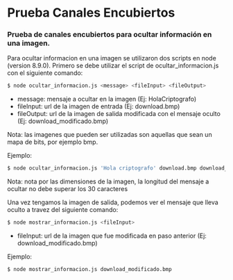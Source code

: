 # Prueba Canales Encubiertos

### Prueba de canales encubiertos para ocultar información en una imagen.

Para ocultar informacion en una imagen se utilizaron dos scripts en node (version 8.9.0). Primero se debe utilizar el script de ocultar_informacion.js con el siguiente comando:

```sh
$ node ocultar_informacion.js <message> <fileInput> <fileOutput>
```
- message: mensaje a ocultar en la imagen (Ej: HolaCriptografo)
- fileInput: url de la imagen de entrada (Ej: download.bmp)
- fileOutput: url de la imagen de salida modificada con el mensaje oculto (Ej: download_modificado.bmp)

Nota: las imagenes que pueden ser utilizadas son aquellas que sean un mapa de bits, por ejemplo bmp.

Ejemplo:

```sh
$ node ocultar_informacion.js 'Hola criptografo' download.bmp download_modificado.bmp
```
Nota: nota por las dimensiones de la imagen, la longitud del mensaje a ocultar no debe superar los 30 caracteres

Una vez tengamos la imagen de salida, podemos ver el mensaje que lleva oculto a travez del siguiente comando:

```sh
$ node mostrar_informacion.js <fileInput>
```
- fileInput: url de la imagen que fue modificada en paso anterior (Ej: download_modificado.bmp)

Ejemplo:

```sh
$ node mostrar_informacion.js download_modificado.bmp
```
